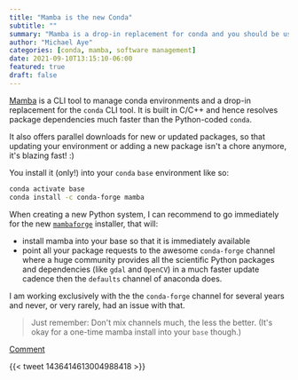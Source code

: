 ```yaml
---
title: "Mamba is the new Conda"
subtitle: ""
summary: "Mamba is a drop-in replacement for conda and you should be using it."
author: "Michael Aye"
categories: [conda, mamba, software management]
date: 2021-09-10T13:15:10-06:00
featured: true
draft: false
---
```

[Mamba](https://mamba.readthedocs.io/en/latest/user_guide/mamba.html) is a CLI tool to manage conda environments and a drop-in replacement for the `conda` CLI tool.
It is built in C/C++ and hence resolves package dependencies much faster than the Python-coded `conda`.

It also offers parallel downloads for new or updated packages, so that updating your environment or adding a new package isn't a chore anymore, it's blazing fast! :)

You install it (only!) into your `conda` `base` environment like so:

```bash
conda activate base
conda install -c conda-forge mamba
```

When creating a new Python system, I can recommend to go immediately for the new [`mambaforge`](https://github.com/conda-forge/miniforge) installer, that will:

* install mamba into your base so that it is immediately available
* point all your package requests to the awesome `conda-forge` channel where a huge community provides all the scientific Python packages and dependencies (like `gdal` and `OpenCV`) in a much faster update cadence then the `defaults` channel of anaconda does.

I am working exclusively with the the `conda-forge` channel for several years and never, or very rarely, had an issue with that.

> Just remember: Don't mix channels much, the less the better. (It's okay for a one-time mamba install into your `base` though.)

[Comment](https://twitter.com/michaelaye/status/1436414613004988418?ref_src=twsrc%5Etfw%7Ctwcamp%5Etweetembed%7Ctwterm%5E1436414613004988418%7Ctwgr%5E%7Ctwcon%5Es1_c10&ref_url=https%3A%2F%2Fpublish.twitter.com%2F%3Fquery%3Dhttps3A2F2Ftwitter.com2Fmichaelaye2Fstatus2F1436414613004988418widget%3DTweet)

{{< tweet 1436414613004988418 >}}
